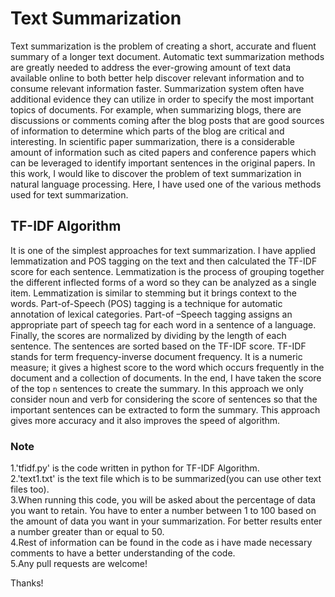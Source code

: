 # Text Summarization
Text summarization is the problem of creating a short, accurate and fluent summary of a longer text document. Automatic text summarization methods are greatly needed to address the ever-growing amount of text data available online to both better help discover relevant information and to consume relevant information faster.
Summarization system often have additional evidence they can utilize in order to specify the most important topics of documents. For example, when summarizing blogs, there are discussions or comments coming after the blog posts that are good sources of information to determine which parts of the blog are critical and interesting. In scientific paper summarization, there is a considerable amount of information such as cited papers and conference papers which can be leveraged to identify important sentences in the original papers.
In this work, I would like to discover the problem of text summarization in natural language processing. Here, I have used one of the various methods used for text summarization.

## TF-IDF  Algorithm
It is one of the simplest approaches for text summarization. I have applied lemmatization and POS tagging on the text and then calculated the TF-IDF score for each sentence. Lemmatization is the process of grouping together the different inflected forms of a word so they can be analyzed as a single item. Lemmatization is similar to stemming but it brings context to the words. Part-of-Speech (POS) tagging is a technique for automatic annotation of lexical categories. Part-of –Speech tagging assigns an appropriate part of speech tag for each word in a sentence of a language. Finally, the scores are normalized by dividing by the length of each sentence. The sentences are sorted based on the TF-IDF score. TF-IDF stands for term frequency-inverse document frequency. It is a numeric measure; it gives a highest score to the word which occurs frequently in the document and a collection of documents. In the end, I have taken the score of the top `n` sentences to create the summary. In this approach we only consider noun and verb for considering the score of sentences so that the important sentences can be extracted to form the summary. This approach gives more accuracy and it also improves the speed of algorithm.

### Note
1.'tfidf.py' is the code written in python for TF-IDF Algorithm.<br/>
2.'text1.txt' is the text file which is to be summarized(you can use other text files too).<br/>
3.When running this code, you will be asked about the percentage of data you want to retain. You have to enter a number between 1 to 100 based on the amount of data you want in your summarization. For better results enter a number greater than or equal to 50.<br/>
4.Rest of information can be found in the code as i have made necessary comments to have a better understanding of the code.<br/>
5.Any pull requests are welcome!<br/>

Thanks!
